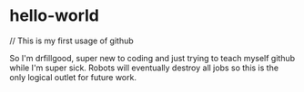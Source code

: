 # hello-world
// This is my first usage of github


So I'm drfillgood, super new to coding and just trying to teach myself github while I'm super sick. Robots will eventually destroy all jobs so this is the only logical outlet for future work.
